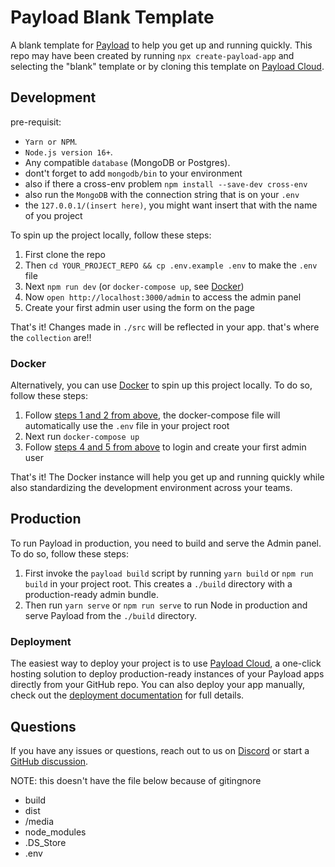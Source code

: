 # Payload Blank Template

A blank template for [Payload](https://github.com/payloadcms/payload) to help you get up and running quickly. This repo may have been created by running `npx create-payload-app` and selecting the "blank" template or by cloning this template on [Payload Cloud](https://payloadcms.com/new/clone/blank).

## Development
pre-requisit:
- `Yarn or NPM`.
- `Node.js version 16+`.
- Any compatible `database` (MongoDB or Postgres).
- dont't forget to add `mongodb/bin` to your environment
- also if there a cross-env problem `npm install --save-dev cross-env`
- also run the `MongoDB` with the connection string that is on your `.env`
- the `127.0.0.1/(insert here)`, you might want insert that with the name of you project 

To spin up the project locally, follow these steps:

1. First clone the repo
2. Then `cd YOUR_PROJECT_REPO && cp .env.example .env` to make the `.env` file
3. Next `npm run dev` (or `docker-compose up`, see [Docker](#docker)) 
4. Now `open http://localhost:3000/admin` to access the admin panel
5. Create your first admin user using the form on the page

That's it! Changes made in `./src` will be reflected in your app.
that's where the `collection` are!!

### Docker

Alternatively, you can use [Docker](https://www.docker.com) to spin up this project locally. To do so, follow these steps:

1. Follow [steps 1 and 2 from above](#development), the docker-compose file will automatically use the `.env` file in your project root
1. Next run `docker-compose up`
1. Follow [steps 4 and 5 from above](#development) to login and create your first admin user

That's it! The Docker instance will help you get up and running quickly while also standardizing the development environment across your teams.

## Production

To run Payload in production, you need to build and serve the Admin panel. To do so, follow these steps:

1. First invoke the `payload build` script by running `yarn build` or `npm run build` in your project root. This creates a `./build` directory with a production-ready admin bundle.
1. Then run `yarn serve` or `npm run serve` to run Node in production and serve Payload from the `./build` directory.

### Deployment

The easiest way to deploy your project is to use [Payload Cloud](https://payloadcms.com/new/import), a one-click hosting solution to deploy production-ready instances of your Payload apps directly from your GitHub repo. You can also deploy your app manually, check out the [deployment documentation](https://payloadcms.com/docs/production/deployment) for full details.

## Questions

If you have any issues or questions, reach out to us on [Discord](https://discord.com/invite/payload) or start a [GitHub discussion](https://github.com/payloadcms/payload/discussions).

NOTE:
this doesn't have the file below because of gitingnore
- build
- dist
- /media
- node_modules
- .DS_Store
- .env
 
